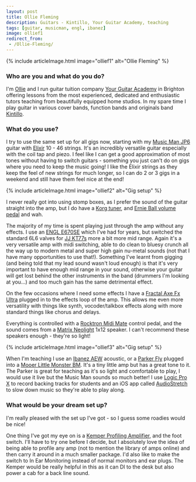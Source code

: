 ```yaml
---
layout: post
title: Ollie Fleming
description: Guitars - Kintillo, Your Guitar Academy, teaching
tags: [guitar, musicman, engl, ibanez]
image: ollief1
redirect_from:
 - /Ollie-Fleming/
---
```


{% include articleImage.html image="ollief1" alt="Ollie Fleming" %}

### Who are you and what do you do? 

I'm [Ollie](http://www.olliefleming.com/) and I run guitar tuition company [Your Guitar Academy](http://brightonguitaracademy.co.uk/) in Brighton offering lessons from the most experienced, dedicated and enthusiastic tutors teaching from beautifully equipped home studios. In my spare time I play guitar in various cover bands, function bands and originals band [Kintillo](https://soundcloud.com/Kintillomusic).

### What do you use?

I try to use the same set up for all gigs now, starting with my [Music Man JP6](https://www.music-man.com/instruments/guitars/john-petrucci) guitar with [Elixir](http://amznlnk.com/JdE) 10 - 46 strings. It's an incredibly versatile guitar especially with the coil tap and piezo. I feel like I can get a good approximation of most tones without having to switch guitars - something you just can't do on gigs where you need to keep the music going! I like the Elixir strings as they keep the feel of new strings for much longer, so I can do 2 or 3 gigs in a weekend and still have them feel nice at the end!

{% include articleImage.html image="ollief2" alt="Gig setup" %}

I never really got into using stomp boxes, as I prefer the sound of the guitar straight into the amp, but I do have a [Korg tuner](http://amznlnk.com/w2v), and [Ernie Ball volume pedal](http://amznlnk.com/jA6) and wah.

The majority of my time is spent playing just through the amp without any effects. I use an [ENGL E670SE](http://amznlnk.com/dKN) which I've had for years, but switched the standard 6L6 valves for [JJ KT77s](http://www.thetubestore.com/Tubes/EL34-6CA7-Tube-Types/JJ-KT77) more a bit more mid range. Again it's a very versatile amp with midi switching, able to do clean to bluesy crunch all the way up to modern metal and super high gain nu-metal sounds (not that I have many opportunities to use that!). Something I've learnt from gigging (and being told that my lead sound wasn't loud enough) is that it's very important to have enough mid range in your sound, otherwise your guitar will get lost behind the other instruments in the band (drummers I'm looking at you...) and too much gain has the same detrimental effect.

On the few occasions where I need some effects I have a [Fractal Axe Fx Ultra](http://www.fractalaudio.com/p-axe-fx-ii-preamp-fx-processor.php) plugged in to the effects loop of the amp. This allows me even more versatility with things like synth, vocoder/talkbox effects along with more standard things like chorus and delays.

Everything is controlled with a [Rocktron Midi Mate](http://amznlnk.com/BWK) control pedal, and the sound comes from a [Matrix Neolight](https://www.andertons.co.uk/p/NL12/speaker-cabinets/matrix-amplification-neolight-nl12-compact-1x12-guitar-cab) 1x12 speaker. I can't recommend these speakers enough - they're so light!

{% include articleImage.html image="ollief3" alt="Gig setup" %}

When I'm teaching I use an [Ibanez AEW](http://www.ibanez.com/products/u_ag_detail.php?year=2016&cat_id=3&series_id=86&data_id=68&color=CL01) acoustic, or a [Parker Fly](http://amznlnk.com/VKO) plugged into a [Mooer Little Monster BM](http://amznlnk.com/3Ov). It's a tiny little amp but has a great tone to it. The Parker is great for teaching as it's so light and comfortable to play, I would use it live but the Music Man sounds so much better! I use [Logic Pro X](http://www.apple.com/uk/logic-pro/) to record backing tracks for students and an iOS app called [AudioStretch](https://itunes.apple.com/gb/app/audiostretch/id571863178?mt=8) to slow down music so they're able to play along.

### What would be your dream set up?

I'm really pleased with the set up I've got - so I guess some roadies would be nice!

One thing I've got my eye on is a [Kemper Profiling Amplifier](https://www.kemper-amps.com/), and the foot switch. I'll have to try one before I decide, but I absolutely love the idea of being able to profile any amp (not to mention the library of amps online) and then carry it around in a much smaller package. I'd also like to make the switch to In Ear Monitoring instead of normal monitors and ear plugs. The Kemper would be really helpful in this as it can DI to the desk but also power a cab for a back line sound.